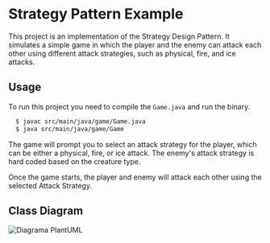 # Strategy Pattern Example

This project is an implementation of the Strategy Design Pattern. It simulates a simple game in which the player and the enemy can attack each other using different attack strategies, such as physical, fire, and ice attacks.

## Usage
To run this project you need to compile the `Game.java` and run the binary.

```bash
  $ javac src/main/java/game/Game.java
  $ java src/main/java/game/Game
```

The game will prompt you to select an attack strategy for the player, which can be either a physical, fire, or ice attack. The enemy's attack strategy is hard coded based on the creature type.

Once the game starts, the player and enemy will attack each other using the selected Attack Strategy.

## Class Diagram

![Diagrama PlantUML](https://github.com/gabriel-fabian/bertoti/assets/61850709/d4d05740-8375-4489-84fb-8c176854fc0b)
